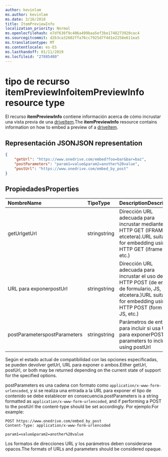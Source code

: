 ```yaml
---
author: kevinlam
ms.author: kevinlam
ms.date: 3/16/2018
title: ItemPreviewInfo
localization_priority: Normal
ms.openlocfilehash: e7df636f9c406a499baa5ef3be1748273920cac4
ms.sourcegitcommit: d2b3ca32602ffa76cc7925d7f4d1e2258e611ea5
ms.translationtype: MT
ms.contentlocale: es-ES
ms.lasthandoff: 01/11/2019
ms.locfileid: "27885480"
---
```

# <a name="itempreviewinfo-resource-type"></a><span data-ttu-id="16633-102">tipo de recurso itemPreviewInfo</span><span class="sxs-lookup"><span data-stu-id="16633-102">itemPreviewInfo resource type</span></span>

<span data-ttu-id="16633-103">El recurso **itemPreviewInfo** contiene información acerca de cómo incrustar una vista previa de una [driveItem](driveitem.md).</span><span class="sxs-lookup"><span data-stu-id="16633-103">The **itemPreviewInfo** resource contains information on how to embed a preview of a [driveItem](driveitem.md).</span></span>

## <a name="json-representation"></a><span data-ttu-id="16633-104">Representación JSON</span><span class="sxs-lookup"><span data-stu-id="16633-104">JSON representation</span></span>

```json
{
    "getUrl": "https://www.onedrive.com/embed?foo=bar&bar=baz",
    "postParameters": "param1=value&param2=another%20value",
    "postUrl": "https://www.onedrive.com/embed_by_post"
}
```

## <a name="properties"></a><span data-ttu-id="16633-105">Propiedades</span><span class="sxs-lookup"><span data-stu-id="16633-105">Properties</span></span>

| <span data-ttu-id="16633-106">Nombre</span><span class="sxs-lookup"><span data-stu-id="16633-106">Name</span></span>           | <span data-ttu-id="16633-107">Tipo</span><span class="sxs-lookup"><span data-stu-id="16633-107">Type</span></span>   | <span data-ttu-id="16633-108">Description</span><span class="sxs-lookup"><span data-stu-id="16633-108">Description</span></span>
|:---------------|:-------|:---------------------------------------------------
| <span data-ttu-id="16633-109">getUrl</span><span class="sxs-lookup"><span data-stu-id="16633-109">getUrl</span></span>         | <span data-ttu-id="16633-110">string</span><span class="sxs-lookup"><span data-stu-id="16633-110">string</span></span> | <span data-ttu-id="16633-111">Dirección URL adecuada para incrustar mediante HTTP GET (IFRAME, etcetera).</span><span class="sxs-lookup"><span data-stu-id="16633-111">URL suitable for embedding using HTTP GET (iframes, etc.)</span></span>
| <span data-ttu-id="16633-112">URL para exponer</span><span class="sxs-lookup"><span data-stu-id="16633-112">postUrl</span></span>        | <span data-ttu-id="16633-113">string</span><span class="sxs-lookup"><span data-stu-id="16633-113">string</span></span> | <span data-ttu-id="16633-114">Dirección URL adecuada para incrustar el uso de HTTP POST (de envío de formulario, JS, etcetera.)</span><span class="sxs-lookup"><span data-stu-id="16633-114">URL suitable for embedding using HTTP POST (form post, JS, etc.)</span></span>
| <span data-ttu-id="16633-115">postParameters</span><span class="sxs-lookup"><span data-stu-id="16633-115">postParameters</span></span> | <span data-ttu-id="16633-116">string</span><span class="sxs-lookup"><span data-stu-id="16633-116">string</span></span> | <span data-ttu-id="16633-117">Parámetros de entrada para incluir si usa URL para exponer</span><span class="sxs-lookup"><span data-stu-id="16633-117">POST parameters to include if using postUrl</span></span>

<span data-ttu-id="16633-118">Según el estado actual de compatibilidad con las opciones especificadas, se pueden devolver getUrl, URL para exponer o ambos.</span><span class="sxs-lookup"><span data-stu-id="16633-118">Either getUrl, postUrl, or both may be returned depending on the current state of support for the specified options.</span></span>

<span data-ttu-id="16633-119">postParameters es una cadena con formato como `application/x-www-form-urlencoded`, y si se realiza una entrada a la URL para exponer el tipo de contenido se debe establecer en consecuencia.</span><span class="sxs-lookup"><span data-stu-id="16633-119">postParameters is a string formatted as `application/x-www-form-urlencoded`, and if performing a POST to the postUrl the content-type should be set accordingly.</span></span> <span data-ttu-id="16633-120">Por ejemplo:</span><span class="sxs-lookup"><span data-stu-id="16633-120">For example:</span></span>
```
POST https://www.onedrive.com/embed_by_post
Content-Type: application/x-www-form-urlencoded

param1=value&param2=another%20value
```

<span data-ttu-id="16633-121">Los formatos de direcciones URL y los parámetros deben considerarse opacos.</span><span class="sxs-lookup"><span data-stu-id="16633-121">The formats of URLs and parameters should be considered opaque.</span></span>
